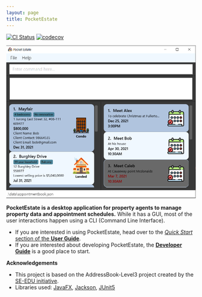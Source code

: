 ```yaml
---
layout: page
title: PocketEstate
---
```


[![CI Status](https://github.com/se-edu/addressbook-level3/workflows/Java%20CI/badge.svg)](https://github.com/se-edu/addressbook-level3/actions)
[![codecov](https://codecov.io/gh/se-edu/addressbook-level3/branch/master/graph/badge.svg)](https://codecov.io/gh/se-edu/addressbook-level3)

![Ui](images/Ui.png)

**PocketEstate is a desktop application for property agents to manage property data and appointment schedules.** While it has a GUI, most of the user interactions happen using a CLI (Command Line Interface).

* If you are interested in using PocketEstate, head over to the [_Quick Start_ section of the **User Guide**](UserGuide.html#quick-start).
* If you are interested about developing PocketEstate, the [**Developer Guide**](DeveloperGuide.html) is a good place to start.

**Acknowledgements**

* This project is based on the AddressBook-Level3 project created by the [SE-EDU initiative](https://se-education.org).
* Libraries used: [JavaFX](https://openjfx.io/), [Jackson](https://github.com/FasterXML/jackson), [JUnit5](https://github.com/junit-team/junit5)
